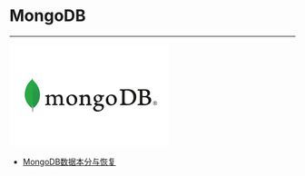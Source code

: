 # MongoDB

---

![MongoDB](./images/logo.png ":size=100")

- [MongoDB数据本分与恢复](/repository/databases/NoSQL/MongoDB/MongoDB数据本分与恢复.md#mongodb数据本分与恢复)